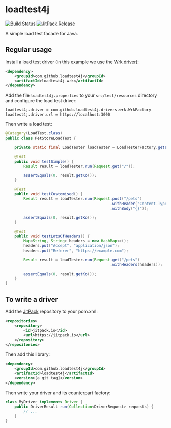 # loadtest4j

[![Build Status](https://travis-ci.com/loadtest4j/loadtest4j.svg?branch=master)](https://travis-ci.com/loadtest4j/loadtest4j)
[![JitPack Release](https://jitpack.io/v/com.github.loadtest4j/loadtest4j.svg)](https://jitpack.io/#com.github.loadtest4j/loadtest4j)

A simple load test facade for Java.

## Regular usage

Install a load test driver (in this example we use the [Wrk driver](https://github.com/loadtest4j/loadtest4j-wrk)):

```xml
<dependency>
    <groupId>com.github.loadtest4j</groupId>
    <artifactId>loadtest4j-wrk</artifactId>
</dependency>
```

Add the file `loadtest4j.properties` to your `src/test/resources` directory and configure the load test driver:

```
loadtest4j.driver = com.github.loadtest4j.drivers.wrk.WrkFactory
loadtest4j.driver.url = https://localhost:3000
```

Then write a load test:

```java
@Category(LoadTest.class)
public class PetStoreLoadTest {

    private static final LoadTester loadTester = LoadTesterFactory.getLoadTester();

    @Test
    public void testSimple() {
        Result result = loadTester.run(Request.get("/"));

        assertEquals(0, result.getKo());
    }

    @Test
    public void testCustomised() {
        Result result = loadTester.run(Request.post("/pets")
                                              .withHeader("Content-Type", "application/json")
                                              .withBody("{}"));

        assertEquals(0, result.getKo());
    }

    @Test
    public void testLotsOfHeaders() {
        Map<String, String> headers = new HashMap<>();
        headers.put("Accept", "application/json");
        headers.put("Referer", "https://example.com");

        Result result = loadTester.run(Request.get("/pets")
                                              .withHeaders(headers));

        assertEquals(0, result.getKo());
    }
}
```

## To write a driver

Add the [JitPack](https://jitpack.io) repository to your pom.xml:

```xml
<repositories>
    <repository>
        <id>jitpack.io</id>
        <url>https://jitpack.io</url>
    </repository>
</repositories>
```

Then add this library:

```xml
<dependency>
    <groupId>com.github.loadtest4j</groupId>
    <artifactId>loadtest4j</artifactId>
    <version>[a git tag]</version>
</dependency>
```

Then write your driver and its counterpart factory:

```java
class MyDriver implements Driver {
    public DriverResult run(Collection<DriverRequest> requests) {
        // ...
    }
}
```

